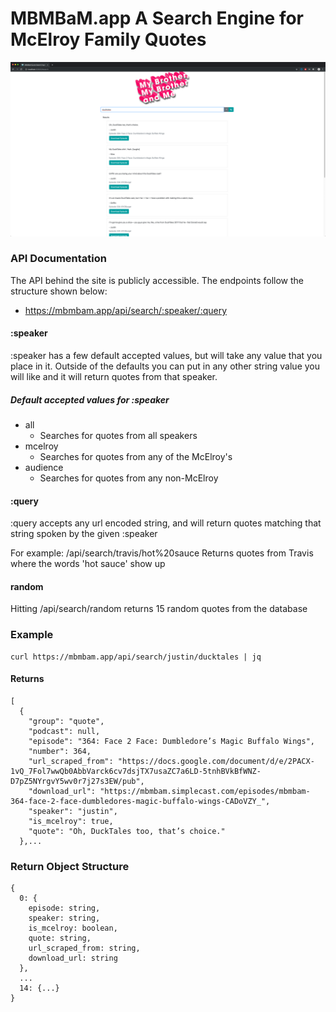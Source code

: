 #  MBMBaM.app A Search Engine for McElroy Family Quotes

![Alt text](./app/src/images/Screenshot.png?raw=true "MBMBaM Quote Search")

### API Documentation

The API behind the site is publicly accessible. The endpoints follow the structure shown below:

* https://mbmbam.app/api/search/:speaker/:query

#### :speaker

:speaker has a few default accepted values, but will take any value that you place in it. Outside of the defaults you can put in any other string value you will like and it will return quotes from that speaker.

##### Default accepted values for :speaker
* all
  * Searches for quotes from all speakers
* mcelroy
  * Searches for quotes from any of the McElroy's
* audience
  * Searches for quotes from any non-McElroy

#### :query  

:query accepts any url encoded string, and will return quotes matching that string spoken by the given :speaker

For example: /api/search/travis/hot%20sauce
Returns quotes from Travis where the words 'hot sauce' show up

#### random

Hitting /api/search/random returns 15 random quotes from the database

### Example
```
curl https://mbmbam.app/api/search/justin/ducktales | jq
```

#### Returns
```
[
  {
    "group": "quote",
    "podcast": null,
    "episode": "364:‌ ‌Face‌ ‌2‌ ‌Face:‌ ‌Dumbledore’s‌ ‌Magic‌ ‌Buffalo‌ ‌Wings‌",
    "number": 364,
    "url_scraped_from": "https://docs.google.com/document/d/e/2PACX-1vQ_7Fol7wwQb0AbbVarck6cv7dsjTX7usaZC7a6LD-5tnhBVkBfWNZ-D7pZ5NYrgvY5wv0r7j27s3EW/pub",
    "download_url": "https://mbmbam.simplecast.com/episodes/mbmbam-364-face-2-face-dumbledores-magic-buffalo-wings-CADoVZY_",
    "speaker": "justin",
    "is_mcelroy": true,
    "quote": "Oh, DuckTales too, that’s choice."
  },...

```


### Return Object Structure
```
{
  0: {
    episode: string,
    speaker: string,
    is_mcelroy: boolean,
    quote: string,
    url_scraped_from: string,
    download_url: string
  },
  ...
  14: {...}
}
```

